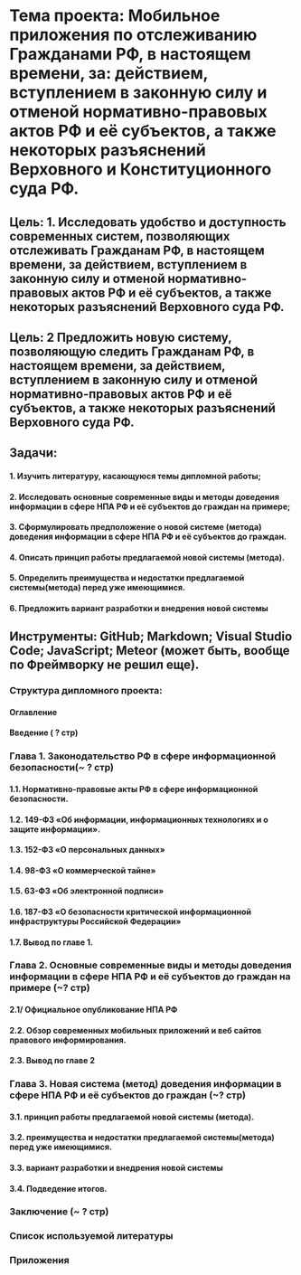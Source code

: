 # Тема проекта: Мобильное приложения по отслеживанию Гражданами РФ, в настоящем времени, за: действием, вступлением в законную силу и отменой нормативно-правовых актов РФ и её субъектов, а также некоторых разъяснений Верховного  и Конституционного суда РФ. 
## Цель: 1.  Исследовать удобство и доступность современных систем, позволяющих отслеживать Гражданам РФ, в настоящем времени, за действием, вступлением в законную силу и отменой нормативно-правовых актов РФ и её субъектов, а также некоторых разъяснений Верховного суда РФ.   
## Цель: 2 Предложить новую систему, позволяющую следить Гражданам РФ, в настоящем времени, за действием, вступлением в законную силу и отменой нормативно-правовых актов РФ и её субъектов, а также некоторых разъяснений Верховного суда РФ.
## Задачи:
#### 1.	Изучить литературу, касающуюся темы дипломной работы;
#### 2.	Исследовать основные современные виды и методы доведения информации в сфере НПА РФ и её субъектов до граждан на примере;
#### 3.	Сформулировать предположение о новой системе (метода) доведения информации в сфере НПА РФ и её субъектов до граждан.
#### 4.	Описать принцип работы предлагаемой новой системы (метода).
#### 5.	Определить преимущества и недостатки предлагаемой системы(метода) перед уже имеющимися.
#### 6.	Предложить вариант разработки и внедрения новой системы

## Инструменты: GitHub; Markdown; Visual Studio Code; JavaScript; Meteor (может быть, вообще по Фреймворку не решил еще).

### Структура дипломного проекта:
#### Оглавление
#### Введение ( ? стр)
### Глава 1. Законодательство РФ в сфере информационной безопасности(~ ? стр)
#### 1.1. Нормативно-правовые акты РФ в сфере информационной безопасности. 
#### 1.2. 149-ФЗ «Об информации, информационных технологиях и о защите информации».
#### 1.3. 152-ФЗ «О персональных данных»
#### 1.4. 98-ФЗ «О коммерческой тайне»
#### 1.5. 63-ФЗ «Об электронной подписи»
#### 1.6. 187-ФЗ «О безопасности критической информационной инфраструктуры Российской Федерации»
#### 1.7. Вывод по главе 1.
 ### Глава 2. Основные современные виды и методы доведения информации в сфере НПА РФ и её субъектов до граждан на примере (~? стр)
#### 2.1/ Официальное опубликование НПА РФ
#### 2.2. Обзор современных мобильных приложений и веб сайтов правового информирования.
#### 2.3. Вывод по главе 2
### Глава 3. Новая система (метод) доведения информации в сфере НПА РФ и её субъектов до граждан (~? стр)
#### 3.1. принцип работы предлагаемой новой системы (метода).
#### 3.2. преимущества и недостатки предлагаемой системы(метода) перед уже имеющимися.
#### 3.3. вариант разработки и внедрения новой системы 
#### 3.4. Подведение итогов. 
### Заключение (~ ?  стр)
### Список используемой литературы
### Приложения

